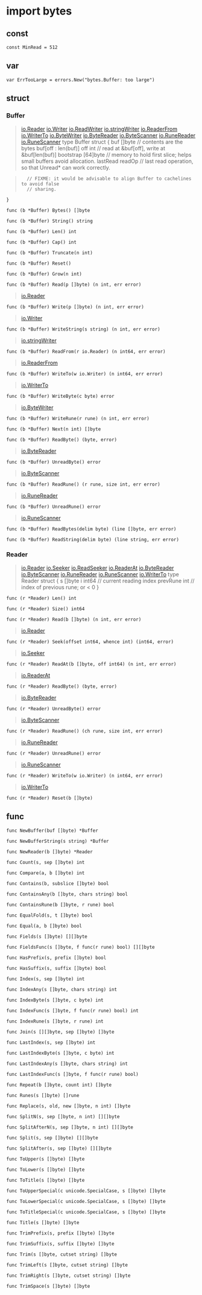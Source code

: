 # import bytes

## const
	const MinRead = 512

## var
	var ErrTooLarge = errors.New("bytes.Buffer: too large")

## struct
### Buffer
>[io.Reader](2.1.io.md#reader)
>[io.Writer](2.1.io.md#writer)
>[io.ReadWriter](2.1.io.md#ReadWriter)
>[io.stringWriter](2.1.io.md#stringWriter)
>[io.ReaderFrom](2.1.io.md#ReaderFrom)
>[io.WriterTo](2.1.io.md#WriterTo)
>[io.ByteWriter](2.1.io.md#ByteWriter)
>[io.ByteReader](2.1.io.md#ByteReader)
>[io.ByteScanner](2.1.io.md#ByteScanner)
>[io.RuneReader](2.1.io.md#RuneReader)
>[io.RuneScanner](2.1.io.md#RuneScanner)
	type Buffer struct {
		buf       []byte   // contents are the bytes buf[off : len(buf)]
		off       int      // read at &buf[off], write at &buf[len(buf)]
		bootstrap [64]byte // memory to hold first slice; helps small buffers avoid allocation.
		lastRead  readOp   // last read operation, so that Unread* can work correctly.

>		// FIXME: it would be advisable to align Buffer to cachelines to avoid false
>		// sharing.

	}

	func (b *Buffer) Bytes() []byte

	func (b *Buffer) String() string

	func (b *Buffer) Len() int

	func (b *Buffer) Cap() int

	func (b *Buffer) Truncate(n int)

	func (b *Buffer) Reset()

	func (b *Buffer) Grow(n int)

	func (b *Buffer) Read(p []byte) (n int, err error)
>[io.Reader](2.1.io.md#reader)

	func (b *Buffer) Write(p []byte) (n int, err error)
>[io.Writer](2.1.io.md#writer)

	func (b *Buffer) WriteString(s string) (n int, err error)
>[io.stringWriter](2.1.io.md#stringWriter)

	func (b *Buffer) ReadFrom(r io.Reader) (n int64, err error)
>[io.ReaderFrom](2.1.io.md#ReaderFrom)

	func (b *Buffer) WriteTo(w io.Writer) (n int64, err error)
>[io.WriterTo](2.1.io.md#WriterTo)

	func (b *Buffer) WriteByte(c byte) error
>[io.ByteWriter](2.1.io.md#ByteWriter)

	func (b *Buffer) WriteRune(r rune) (n int, err error)

	func (b *Buffer) Next(n int) []byte

	func (b *Buffer) ReadByte() (byte, error)
>[io.ByteReader](2.1.io.md#ByteReader)

	func (b *Buffer) UnreadByte() error
>[io.ByteScanner](2.1.io.md#ByteScanner)

	func (b *Buffer) ReadRune() (r rune, size int, err error)
>[io.RuneReader](2.1.io.md#RuneReader)

	func (b *Buffer) UnreadRune() error
>[io.RuneScanner](2.1.io.md#RuneScanner)

	func (b *Buffer) ReadBytes(delim byte) (line []byte, err error)

	func (b *Buffer) ReadString(delim byte) (line string, err error)


### Reader
>[io.Reader](2.1.io.md#reader)
>[io.Seeker](2.1.io.md#Seeker)
>[io.ReadSeeker](2.1.io.md#ReadSeeker)
>[io.ReaderAt](2.1.io.md#ReaderAt)
>[io.ByteReader](2.1.io.md#ByteReader)
>[io.ByteScanner](2.1.io.md#ByteScanner)
>[io.RuneReader](2.1.io.md#RuneReader)
>[io.RuneScanner](2.1.io.md#RuneScanner)
>[io.WriterTo](2.1.io.md#WriterTo)
	type Reader struct {
		s        []byte
		i        int64 // current reading index
		prevRune int   // index of previous rune; or < 0
	}

	func (r *Reader) Len() int

	func (r *Reader) Size() int64

	func (r *Reader) Read(b []byte) (n int, err error)
>[io.Reader](2.1.io.md#reader)

	func (r *Reader) Seek(offset int64, whence int) (int64, error)
>[io.Seeker](2.1.io.md#Seeker)

	func (r *Reader) ReadAt(b []byte, off int64) (n int, err error)
>[io.ReaderAt](2.1.io.md#ReaderAt)

	func (r *Reader) ReadByte() (byte, error)
>[io.ByteReader](2.1.io.md#ByteReader)

	func (r *Reader) UnreadByte() error
>[io.ByteScanner](2.1.io.md#ByteScanner)

	func (r *Reader) ReadRune() (ch rune, size int, err error)
>[io.RuneReader](2.1.io.md#RuneReader)

	func (r *Reader) UnreadRune() error
>[io.RuneScanner](2.1.io.md#RuneScanner)

	func (r *Reader) WriteTo(w io.Writer) (n int64, err error)
>[io.WriterTo](2.1.io.md#WriterTo)

	func (r *Reader) Reset(b []byte)


## func
	func NewBuffer(buf []byte) *Buffer

	func NewBufferString(s string) *Buffer

	func NewReader(b []byte) *Reader

	func Count(s, sep []byte) int

	func Compare(a, b []byte) int

	func Contains(b, subslice []byte) bool

	func ContainsAny(b []byte, chars string) bool

	func ContainsRune(b []byte, r rune) bool

	func EqualFold(s, t []byte) bool

	func Equal(a, b []byte) bool

	func Fields(s []byte) [][]byte

	func FieldsFunc(s []byte, f func(r rune) bool) [][]byte

	func HasPrefix(s, prefix []byte) bool

	func HasSuffix(s, suffix []byte) bool

	func Index(s, sep []byte) int

	func IndexAny(s []byte, chars string) int

	func IndexByte(s []byte, c byte) int

	func IndexFunc(s []byte, f func(r rune) bool) int

	func IndexRune(s []byte, r rune) int

	func Join(s [][]byte, sep []byte) []byte

	func LastIndex(s, sep []byte) int

	func LastIndexByte(s []byte, c byte) int

	func LastIndexAny(s []byte, chars string) int

	func LastIndexFunc(s []byte, f func(r rune) bool)

	func Repeat(b []byte, count int) []byte

	func Runes(s []byte) []rune

	func Replace(s, old, new []byte, n int) []byte

	func SplitN(s, sep []byte, n int) [][]byte

	func SplitAfterN(s, sep []byte, n int) [][]byte

	func Split(s, sep []byte) [][]byte

	func SplitAfter(s, sep []byte) [][]byte

	func ToUpper(s []byte) []byte

	func ToLower(s []byte) []byte

	func ToTitle(s []byte) []byte

	func ToUpperSpecial(c unicode.SpecialCase, s []byte) []byte

	func ToLowerSpecial(c unicode.SpecialCase, s []byte) []byte

	func ToTitleSpecial(c unicode.SpecialCase, s []byte) []byte

	func Title(s []byte) []byte

	func TrimPrefix(s, prefix []byte) []byte

	func TrimSuffix(s, suffix []byte) []byte

	func Trim(s []byte, cutset string) []byte

	func TrimLeft(s []byte, cutset string) []byte

	func TrimRight(s []byte, cutset string) []byte

	func TrimSpace(s []byte) []byte
